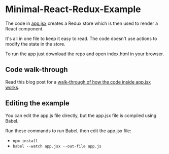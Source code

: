 # Minimal-React-Redux-Example

The code in [app.jsx](https://github.com/mattzeunert/Minimal-React-Redux-Example/blob/master/app.jsx) creates a Redux store which is then used to render a React component.

It's all in one file to keep it easy to read. The code doesn't use actions to modify the state in the store.

To run the app just download the repo and open index.html in your browser.

## Code walk-through

Read this blog post for a [walk-through of how the code inside app.jsx works](http://www.mattzeunert.com/2015/12/13/minimal-react-redux-example.html).

## Editing the example

You can edit the app.js file directly, but the app.jsx file is compiled using Babel.

Run these commands to run Babel, then edit the app.jsx file:

- `npm install`
- `babel --watch app.jsx --out-file app.js`
